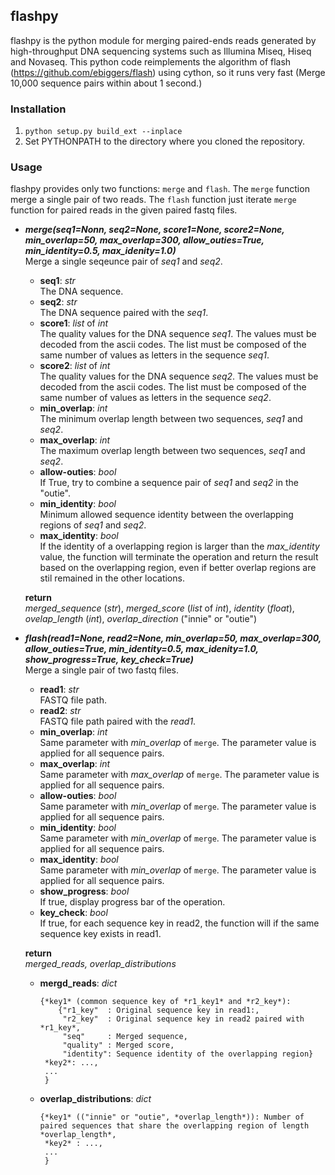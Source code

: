 ## flashpy
flashpy is the python module for merging paired-ends reads generated by high-throughput DNA sequencing systems such as Illumina Miseq, Hiseq and Novaseq. This python code reimplements the algorithm of flash (https://github.com/ebiggers/flash) using cython, so it runs very fast (Merge 10,000 sequence pairs within about 1 second.)

### Installation
1. ```python setup.py build_ext --inplace```
2. Set PYTHONPATH to the directory where you cloned the repository.

### Usage
flashpy provides only two functions: `merge` and `flash`. The `merge` function merge a single pair of two reads.
The `flash` function just iterate `merge` function for paired reads in the given paired fastq files. 

- ***merge(seq1=Nonn, seq2=None, score1=None, score2=None, min_overlap=50, max_overlap=300, allow_outies=True, min_identity=0.5, max_idenity=1.0)***  
	Merge a single seqeunce pair of *seq1* and *seq2*.  
	
	- **seq1**: *str*  
	The DNA sequence.
	- **seq2**: *str*  
	The DNA sequence paired with the *seq1*.
	- **score1**: *list* of *int*  
	The quality values for the DNA sequence *seq1*. The values must be decoded from the ascii codes. The list must be composed of the same number of values as letters in the sequence *seq1*.
	- **score2**: *list* of *int*  
	The quality values for the DNA sequence *seq2*. The values must be decoded from the ascii codes. The list must be composed of the same number of values as letters in the sequence *seq2*. 
	- **min_overlap**: *int*  
	The minimum overlap length between two sequences, *seq1* and *seq2*.
	- **max_overlap**: *int*  
	The maximum overlap length between two sequences, *seq1* and *seq2*.
	- **allow-outies**: *bool*  
	If True, try to combine a sequence pair of *seq1* and *seq2* in the "outie".
	- **min_identity**: *bool*  
	Minimum allowed sequence identity between the overlapping regions of *seq1* and *seq2*.
	- **max_identity**: *bool*  
	If the identity of a overlapping region is larger than the *max_identity* value, the function will terminate the operation and return the result based on the overlapping region, even if better overlap regions are stil remained in the other locations.
	
	**return**  
	*merged_sequence* (*str*), *merged_score* (*list* of *int*), *identity* (*float*), *ovelap_length* (*int*), *overlap_direction* ("innie" or "outie")
	
	
	
- ***flash(read1=None, read2=None, min_overlap=50, max_overlap=300, allow_outies=True, min_identity=0.5, max_idenity=1.0, show_progress=True, key_check=True)***  
	Merge a single pair of two fastq files. 
	
	- **read1**: *str*  
	FASTQ file path.
	- **read2**: *str*  
	FASTQ file path paired with the *read1*.
	- **min_overlap**: *int*  
	Same parameter with *min_overlap* of `merge`. The parameter value is applied for all sequence pairs.
	- **max_overlap**: *int*  
	Same parameter with *max_overlap* of `merge`. The parameter value is applied for all sequence pairs.
	- **allow-outies**: *bool*  
	Same parameter with *min_overlap* of `merge`. The parameter value is applied for all sequence pairs.
	- **min_identity**: *bool*  
	Same parameter with *min_overlap* of `merge`. The parameter value is applied for all sequence pairs.
	- **max_identity**: *bool*  
	Same parameter with *min_overlap* of `merge`. The parameter value is applied for all sequence pairs.
	- **show_progress**: *bool*  
	If true, display progress bar of the operation.
	- **key_check**: *bool*  
	If true, for each sequence key in read2, the function will if the same sequence key exists in read1.
	
	**return**  
	*merged_reads, overlap_distributions*
	
	- **mergd_reads**: *dict*
		
		```
		{*key1* (common sequence key of *r1_key1* and *r2_key*): 
			{"r1_key"  : Original sequence key in read1:, 
			 "r2_key"  : Original sequence key in read2 paired with *r1_key*, 
			 "seq"     : Merged sequence,
			 "quality" : Merged score,
			 "identity": Sequence identity of the overlapping region}
		 *key2*: ...,
		 ...
		 }
		```
		
	- **overlap_distributions**: *dict*
	
	  ```
	  {*key1* (("innie" or "outie", *overlap_length*)): Number of paired sequences that share the overlapping region of length *overlap_length*, 
	   *key2* : ...,
	   ...
	   } 
	  ```
	
	  
